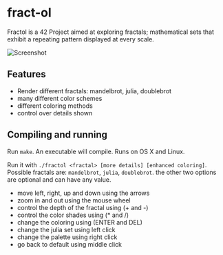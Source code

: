 # fract-ol
Fractol is a 42 Project aimed at exploring fractals; mathematical sets that exhibit a repeating pattern displayed at every scale.

![Screenshot](/screens/s1?raw=true)

## Features
* Render different fractals: mandelbrot, julia, doublebrot
* many different color schemes
* different coloring methods
* control over details shown

## Compiling and running
Run `make`. An executable will compile. Runs on OS X and Linux.

Run it with `./fractol <fractal> [more details] [enhanced coloring]`. Possible fractals are: `mandelbrot`, `julia`,
`doublebrot`. the other two options are optional and can have any value.

* move left, right, up and down using the arrows
* zoom in and out using the mouse wheel
* control the depth of the fractal using (+ and -)
* control the color shades using (* and /)
* change the coloring using (ENTER and DEL)
* change the julia set using left click
* change the palette using right click
* go back to default using middle click
